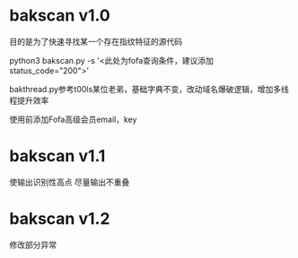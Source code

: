 # bakscan v1.0

目的是为了快速寻找某一个存在指纹特征的源代码

python3 bakscan.py -s '<此处为fofa查询条件，建议添加status_code="200">'

bakthread.py参考t00ls某位老弟，基础字典不变，改动域名爆破逻辑，增加多线程提升效率

使用前添加Fofa高级会员email，key

# bakscan v1.1
使输出识别性高点
尽量输出不重叠

# bakscan v1.2
修改部分异常
